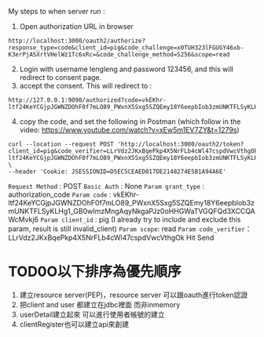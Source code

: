 My steps to when server run :
1. Open authorization URL in browser
```
http://localhost:3000/oauth2/authorize?response_type=code&client_id=pig&code_challenge=x0TUH323lFGUGY46xb-K3erPjA5XrtVHelWz1Tc6xRc=&code_challenge_method=S256&scope=read
```

2. Login with username lengleng and password 123456, and this will redirect to consent page.
3. accept the consent. This will redirect to :
```
http://127.0.0.1:9090/authorized?code=vkEKhr-ltf24KeYCGjpJGWNZDOhF0f7mLO89_PWxnX5Sxg5SZQEmy18Y6eepbIob3zmUNKTFLSyKLHg1_GB0wImzMngAqyNkgaPJz0oHHGWaTVGQFQd3XCCQAWcMvkj6
```

4. copy the code, and set the following in Postman (which follow in the video: https://www.youtube.com/watch?v=xEw5m1EV7ZY&t=1279s)
```
curl --location --request POST 'http://localhost:3000/oauth2/token?client_id=pig&code_verifier=LLrVdz2JKxBqePkp4X5NrFLb4cWl47cspdVwcVthgOk&code=vkEKhr-ltf24KeYCGjpJGWNZDOhF0f7mLO89_PWxnX5Sxg5SZQEmy18Y6eepbIob3zmUNKTFLSyKLHg1_GB0wImzMngAqyNkgaPJz0oHHGWaTVGQFQd3XCCQAWcMvkj6&grant_type=authorization_code&scope=read' \
--header 'Cookie: JSESSIONID=D5EC5CEAED017DE2148274E5B1A94A6E'
```

`Request Method` : POST
`Basic Auth` : None
`Param grant_type` : authorization_code
`Param code` : vkEKhr-ltf24KeYCGjpJGWNZDOhF0f7mLO89_PWxnX5Sxg5SZQEmy18Y6eepbIob3zmUNKTFLSyKLHg1_GB0wImzMngAqyNkgaPJz0oHHGWaTVGQFQd3XCCQAWcMvkj6
`Param client_id` : pig (I already try to include and exclude this param, result is still invalid_client)
`Param scope`: read
`Param code_verifier`：LLrVdz2JKxBqePkp4X5NrFLb4cWl47cspdVwcVthgOk
Hit Send

# TOD0O以下排序為優先順序
1. 建立resource server(PEP)，resource server 可以跟oauth進行token認證
2. 把client and user 都建立在jdbc裡面 而非inmemory
3. userDetail建立起來 可以進行使用者帳號的建立 
4. clientRegister也可以建立api來創建